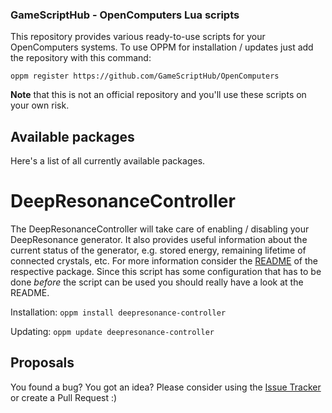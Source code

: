 ### GameScriptHub - OpenComputers Lua scripts

This repository provides various ready-to-use scripts for your OpenComputers systems.
To use OPPM for installation / updates just add the repository with this command:

```
oppm register https://github.com/GameScriptHub/OpenComputers
```

**Note** that this is not an official repository and you'll use these scripts on your own risk.

## Available packages

Here's a list of all currently available packages.

# DeepResonanceController

The DeepResonanceController will take care of enabling / disabling your DeepResonance generator. It also provides useful information about the current status of the generator, e.g. stored energy, remaining lifetime of connected crystals, etc. For more information consider the [README](https://github.com/GameScriptHub/OpenComputers/tree/master/DeepResonanceController) of the respective package. Since this script has some configuration that has to be done *before* the script can be used you should really have a look at the README.

Installation: `oppm install deepresonance-controller`

Updating: `oppm update deepresonance-controller`

## Proposals

You found a bug? You got an idea? Please consider using the [Issue Tracker](https://github.com/GameScriptHub/OpenComputers/issues) or create a Pull Request :)
